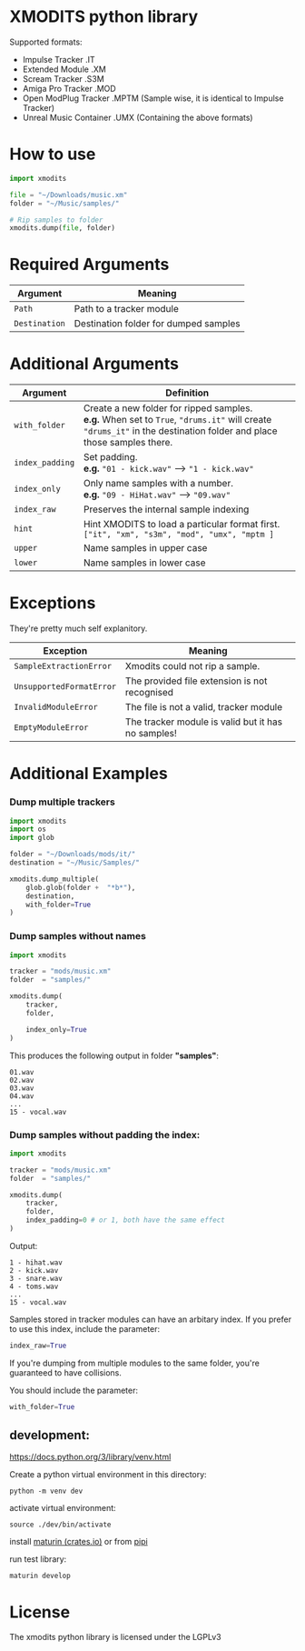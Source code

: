 # XMODITS python library

Supported formats:
* Impulse Tracker .IT
* Extended Module .XM
* Scream Tracker .S3M
* Amiga Pro Tracker .MOD
* Open ModPlug Tracker .MPTM (Sample wise, it is identical to Impulse Tracker)
* Unreal Music Container .UMX (Containing the above formats)
# How to use
```python
import xmodits

file = "~/Downloads/music.xm"
folder = "~/Music/samples/"

# Rip samples to folder
xmodits.dump(file, folder)

```
# Required Arguments
|Argument| Meaning|
| --- | --- |
| ```Path``` | Path to a tracker module |
| ```Destination``` | Destination folder for dumped samples |


# Additional Arguments

|Argument| Definition|
| --- | --- |
| ```with_folder``` | Create a new folder for ripped samples.<br> **e.g.** When set to ```True```, ```"drums.it"``` will create ```"drums_it"``` in the destination folder and place those samples there. |
| ```index_padding``` | Set padding.<br > **e.g.** ```"01 - kick.wav"``` --> ```"1 - kick.wav"``` |
| ```index_only``` | Only name samples with a number.<br> **e.g.** ```"09 - HiHat.wav"``` --> ```"09.wav"``` |
| ```index_raw``` | Preserves the internal sample indexing  |
| ```hint``` | Hint XMODITS to load a particular format first.<br> ```["it", "xm", "s3m", "mod", "umx", "mptm ]```  |
| ```upper``` | Name samples in upper case |
| ```lower``` | Name samples in lower case |


# Exceptions
They're pretty much self explanitory.

|Exception| Meaning|
| --- | --- |
|```SampleExtractionError```| Xmodits could not rip a sample.|
| ```UnsupportedFormatError```  | The provided file extension is not recognised |
| ```InvalidModuleError``` | The file is not a valid, tracker module  |
| ```EmptyModuleError``` | The tracker module is valid but it has no samples! |


# Additional Examples
### Dump multiple trackers
```python
import xmodits
import os
import glob

folder = "~/Downloads/mods/it/"
destination = "~/Music/Samples/"

xmodits.dump_multiple(
    glob.glob(folder +  "*b*"),
    destination,
    with_folder=True
)

```

### Dump samples without names

```python
import xmodits

tracker = "mods/music.xm"
folder  = "samples/"

xmodits.dump(
    tracker,
    folder,

    index_only=True 
)
```
This produces the following output in folder **"samples"**:

```
01.wav
02.wav
03.wav
04.wav
...
15 - vocal.wav
```
### Dump samples without padding the index:

```python
import xmodits

tracker = "mods/music.xm"
folder  = "samples/"

xmodits.dump(
    tracker,
    folder,
    index_padding=0 # or 1, both have the same effect
)
```

Output:
```
1 - hihat.wav
2 - kick.wav
3 - snare.wav
4 - toms.wav
...
15 - vocal.wav
```

Samples stored in tracker modules can have an arbitary index. If you prefer to use this index, include the parameter:

```python
index_raw=True
```

If you're dumping from multiple modules to the same folder, you're guaranteed to have collisions. 

You should include the parameter:

```Python
with_folder=True
```



## development:
https://docs.python.org/3/library/venv.html

Create a python virtual environment in this directory:

```python -m venv dev```

activate virtual environment:

```source ./dev/bin/activate```

install [maturin (crates.io)](https://crates.io/crates/maturin) or from [pipi](https://pypi.org/project/maturin/)

run test library:

```maturin develop```

# License
The xmodits python library is licensed under the LGPLv3
